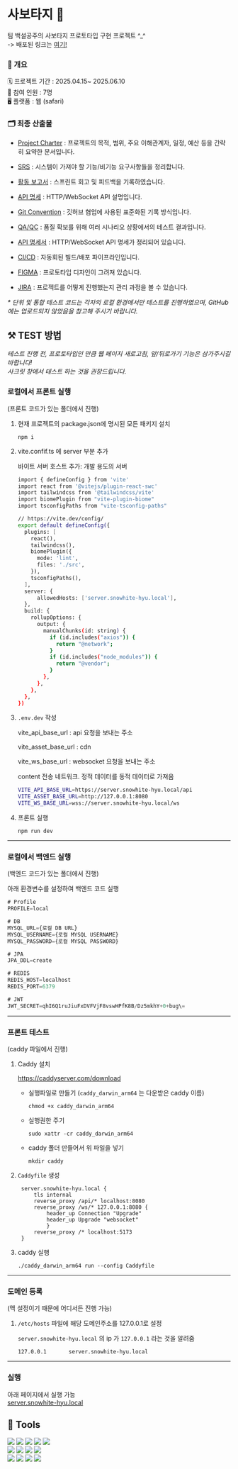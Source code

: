 # 사보타지 🧌
팀 백설공주의 사보타지 프로토타입 구현 프로젝트 ^_^  
-> 배포된 링크는 [여기!](https://dev.snowhite-hyu.duckdns.org/) 

### 🔎 개요

🗓️  프로젝트 기간 :     2025.04.15~ 2025.06.10  
👥  참여 인원 :        7명   
🖥️  플랫폼 :     웹 (safari) 


### 🗂️ 최종 산출물

- [Project Charter](https://fixed-jelly-e4a.notion.site/Project-Charter-1ba6a93f7cbc80e9a668e0785564a4e6?source=copy_link) : 프로젝트의 목적, 범위, 주요 이해관계자, 일정, 예산 등을 간략히 요약한 문서입니다.

- [SRS](https://fixed-jelly-e4a.notion.site/SRS-1c16a93f7cbc80eeb072c59274b8f4fa?source=copy_link) : 시스템이 가져야 할 기능/비기능 요구사항들을 정리합니다.

- [활동 보고서](https://fixed-jelly-e4a.notion.site/20d6a93f7cbc80378f0dce977c52759f?source=copy_link) : 스프린트 회고 및 피드백을 기록하였습니다.
  
- [API 명세](https://fixed-jelly-e4a.notion.site/API-20d6a93f7cbc80838ef0ffdaf8192142?source=copy_link) : HTTP/WebSocket API 설명입니다.

- [Git Convention](https://fixed-jelly-e4a.notion.site/Git-Convention-1cf6a93f7cbc80e1905df32be2836534?source=copy_link) : 깃허브 협업에 사용된 표준화된 기록 방식입니다.
  
- [QA/QC](https://fixed-jelly-e4a.notion.site/QA-QC-20d6a93f7cbc80d7a09ec975a3a83e81?source=copy_link) : 품질 확보를 위해 여러 시나리오 상황에서의 테스트 결과입니다.

- [API 명세서](https://fixed-jelly-e4a.notion.site/API-20d6a93f7cbc80838ef0ffdaf8192142?source=copy_link) : HTTP/WebSocket API 명세가 정리되어 있습니다.
  
- [CI/CD](https://fixed-jelly-e4a.notion.site/CI-CD-20d6a93f7cbc80bda9aed0c4ad1c92b5?source=copy_link) : 자동회된 빌드/배포 파이프라인입니다.
  
- [FIGMA](https://www.figma.com/design/F4YIkyBFl8nnpVcqOKCxVS/snow-white?node-id=41-1343&t=j9gtRxDRN5XXAQVz-0)  : 프로토타입 디자인이 그려져 있습니다.
  
- [JIRA](https://snowhite.atlassian.net/jira/software/projects/SH/summary)
 : 프로젝트를 어떻게 진행했는지 관리 과정을 볼 수 있습니다.   

_* 단위 및 통합 테스트 코드는 각자의 로컬 환경에서만 테스트를 진행하였으며, GitHub에는 업로드되지 않았음을 참고해 주시기 바랍니다._

## ⚒️ TEST 방법
*테스트 진행 전, 프로토타입인 만큼 웹 페이지 새로고침, 앞/뒤로가기 기능은 삼가주시길 바랍니다!*  
*사크릿 창에서 테스트 하는 것을 권장드립니다.* 

### 로컬에서 프론트 실행

(프론트 코드가 있는 폴더에서 진행)

1. 현재 프로젝트의 package.json에 명시된 모든 패키지 설치
    
    `npm i`
    
2. vite.confif.ts 에 server 부분 추가
    
    바이트 서버 호스트 추가: 개발 용도의 서버
    
    ```bash
    import { defineConfig } from 'vite'
    import react from '@vitejs/plugin-react-swc'
    import tailwindcss from '@tailwindcss/vite'
    import biomePlugin from "vite-plugin-biome"
    import tsconfigPaths from "vite-tsconfig-paths"
    
    // https://vite.dev/config/
    export default defineConfig({
      plugins: [
        react(),
        tailwindcss(),
        biomePlugin({
          mode: 'lint',
          files: './src',
        }),
        tsconfigPaths(), 
      ],
      server: {
          allowedHosts: ['server.snowhite-hyu.local'],
      },
      build: {
        rollupOptions: {
          output: {
            manualChunks(id: string) {
              if (id.includes("axios")) {
                return "@network";
              }
              if (id.includes("node_modules")) {
                return "@vendor";
              }
            },
          },
        },
      },
    })
    ```
    
3. `.env.dev` 작성
    
    vite_api_base_url : api 요청을 보내는 주소 
    
    vite_asset_base_url : cdn

    vite_ws_base_url : websocket 요청을 보내는 주소
    
    content 전송 네트워크. 정적 데이터를 동적 데이터로 가져옴
    
    
    ```bash
    VITE_API_BASE_URL=https://server.snowhite-hyu.local/api
    VITE_ASSET_BASE_URL=http://127.0.0.1:8080
    VITE_WS_BASE_URL=wss://server.snowhite-hyu.local/ws
    ```
    
5. 프론트 실행
    
    `npm run dev`
    

---

### 로컬에서 백엔드 실행

(백엔드 코드가 있는 폴더에서 진행)

아래 환경변수를 설정하여 백엔드 코드 실행

```jsx
# Profile
PROFILE=local

# DB
MYSQL_URL={로컬 DB URL}
MYSQL_USERNAME={로컬 MYSQL USERNAME}
MYSQL_PASSWORD={로컬 MYSQL PASSWORD}

# JPA
JPA_DDL=create

# REDIS
REDIS_HOST=localhost
REDIS_PORT=6379

# JWT
JWT_SECRET=qhI6Q1ruJiuFxDVFVjF8vswHPfK8B/Dz5mkhY+0+bug\=
```

---

### 프론트 테스트

(caddy 파일에서 진행)

1. Caddy 설치 
    
    https://caddyserver.com/download
    
    - 실행파일로 만들기 (`caddy_darwin_arm64`  는 다운받은 caddy 이름)
        
        `chmod +x caddy_darwin_arm64` 
        
    - 실행권한 주기
        
        `sudo xattr -cr caddy_darwin_arm64`
        
    - caddy 폴더 만들어서 위 파일을 넣기
        
        `mkdir caddy`
        
2. `Caddyfile` 생성
        
        
        
        server.snowhite-hyu.local {
        	tls internal
        	reverse_proxy /api/* localhost:8080
        	reverse_proxy /ws/* 127.0.0.1:8080 {
        		header_up Connection "Upgrade"
        		header_up Upgrade "websocket"
            	}
        	reverse_proxy /* localhost:5173
        }
        
        
3. caddy 실행
    
     `./caddy_darwin_arm64 run --config Caddyfile`  
    

---

### 도메인 등록

(맥 설정이기 때문에 어디서든 진행 가능)

1. `/etc/hosts` 파일에 해당 도메인주소를 127.0.0.1로 설정
    
    `server.snowhite-hyu.local` 의 ip 가 `127.0.0.1` 라는 것을 알려줌
    
    `127.0.0.1       server.snowhite-hyu.local`

---

### 실행

아래 페이지에서 실행 가능  
[server.snowhite-hyu.local ](https://server.snowhite-hyu.local/main)



## 🤖 Tools
<div>
  <img src="https://img.shields.io/badge/React-20232A?style=for-the-badge&logo=react" />
  <img src="https://img.shields.io/badge/TypeScript-3178C6?style=for-the-badge&logo=typescript" />
  <img src="https://img.shields.io/badge/Vite-646CFF?style=for-the-badge&logo=vite" />
  <img src="https://img.shields.io/badge/Axios-5A29E4?style=for-the-badge&logo=axios" />
  <img src="https://img.shields.io/badge/Zustand-000000?style=for-the-badge&logo=Zustand" />
</div>
<div>
  <img src="https://img.shields.io/badge/Spring%20WebFlux-6DB33F?style=for-the-badge&logo=spring" />
  <img src="https://img.shields.io/badge/WebSocket-35495E?style=for-the-badge&logo=websocket" />
  <img src="https://img.shields.io/badge/Redis-DC382D?style=for-the-badge&logo=redis" />
  <img src="https://img.shields.io/badge/MySQL-4479A1?style=for-the-badge&logo=mysql" />
</div>
<div>
  <img src="https://img.shields.io/badge/GitHub%20Actions-2088FF?style=for-the-badge&logo=githubactions" />
  <img src="https://img.shields.io/badge/Argo%20CD-EF7B4D?style=for-the-badge&logo=argo" />
  <img src="https://img.shields.io/badge/GitLab-FC6D26?style=for-the-badge&logo=gitlab" />
  <img src="https://img.shields.io/badge/Kubernetes-326CE5?style=for-the-badge&logo=kubernetes" />
</div>



